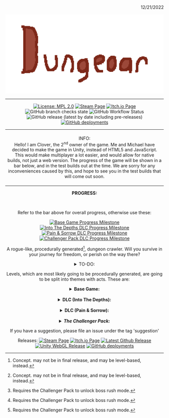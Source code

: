 <p align="right">12/21/2022</p>
<p align="center">
<img style="align:center;" "alt="Oops! This image failed to load!" src="titleBig.png">
</p>

---

<div align="center">

[![License: MPL 2.0](https://img.shields.io/badge/License-MPL%202.0-brightgreen.svg?style=flat)](https://opensource.org/licenses/MPL-2.0)
[![Steam Page](https://img.shields.io/badge/Steam-Coming%20Soon-%23000075?style=flat&logo=steam)](https://store.steampowered.com)
[![Itch.io Page](https://img.shields.io/badge/Itch.io-Coming%20Soon-%23fa5c5c?style=flat&logo=itch.io)](https://itch.io)
  ![GitHub branch checks state](https://img.shields.io/github/checks-status/Dungeoar/Dungeoar/main?color=green&label=Checks&logo=github)
![GitHub Workflow Status](https://img.shields.io/github/actions/workflow/status/Dungeoar/Dungeoar/codeql.yml?branch=main)
![GitHub release (latest by date including pre-releases)](https://img.shields.io/github/v/release/Dungeoar/Dungeoar?include_prereleases&logo=github)
[![GitHub deployments](https://img.shields.io/github/deployments/Dungeoar/Dungeoar/github-pages?label=WebGL%20Build&logo=webgl)](https://Dungeoar.github.io/Dungeoar)

</div>

<div align="center">

<table>
<tbody>
<td align="center">
<img width="2000" height="0"><br>
INFO:<br>Hello! I am Clover, the 2<sup>nd</sup> owner of the game. Me and Michael have decided to make the game in Unity, instead of HTML5 and JavaScript. This would make multiplayer a lot easier, and would allow for native builds, not just a web version. The progress of the game will be shown in a bar below, and in the test builds out at the time. We are sorry for any inconveniences caused by this, and hope to see you in the test builds that will come out soon.
<img width="2000" height="0">
</td>
</tbody>
</table>

<b>PROGRESS:</b><br>

<picture>
  <source media="(prefers-color-scheme: dark)" srcset=".github/bg.at.12.19.22.dark.png">
  <source media="(prefers-color-scheme: light)" srcset=".github/bg.at.12.19.22.png">
  <img>
</picture>

Refer to the bar above for overall progress, otherwise use these:

[![Base Game Progress Milestone](https://img.shields.io/github/milestones/progress-percent/Dungeoar/Dungeoar/5?color=%23C8A2D4&label=Base%20Game%20Progress%3A)](https://github.com/Dungeoar/Dungeoar/milestone/5)
[![Into The Depths DLC Progress Milestone](https://img.shields.io/github/milestones/progress-percent/Dungeoar/Dungeoar/6?color=%2366D2D6&label=Into%20The%20Depths%20DLC%20Progress%3A)](https://github.com/Dungeoar/Dungeoar/milestone/6)
[![Pain & Sorrow DLC Progress Milestone](https://img.shields.io/github/milestones/progress-percent/Dungeoar/Dungeoar/7?color=%23FBC740&label=Into%20The%20Depths%20DLC%20Progress%3A)](https://github.com/Dungeoar/Dungeoar/milestone/7)
[![Challenger Pack DLC Progress Milestone](https://img.shields.io/github/milestones/progress-percent/Dungeoar/Dungeoar/8?color=%23E56997)](https://github.com/Dungeoar/Dungeoar/milestone/8)

A rogue-like, procedurally generated[^1], dungeon crawler. Will you survive in your journey for freedom, or perish on the way there?

<details>
<summary>TO-DO:</summary>

- [x] Finish player animations
- [ ] Finish inventory system
- [ ] Delete level 2 and add procedurally generated[^1] dungeons
- [ ] Re-add "levels", and add sections like caves, forest, etc.
 
</details>

Levels, which are most likely going to be procedurally generated, are going to be split into themes with acts. These are:<br>

<details>
<summary><b>Base Game:</b></summary>

| Act | Title                     | Theme                       | Difficulty |
|-----|---------------------------|-----------------------------|:------------:|
| 0   | The Beginning             | Tutorial, Overworld, Forest | ⚝         |
| 1   | Undecided                 | Undecided                   |            |
| 2   | Undecided                 | Undecided                   |            |
| 3   | Undecided                 | Undecided                   |            |
| 3 Alt ☠ | Boss Rush A[^2]      | Boss Rush                   | ⚝⚝⚝      |
| 4   | Undecided                 | Undecided                   |            |
| 5   | The Right To Be Forgotten | Ruins                       | ⚝⚝⚝      |
| 6   | Undecided                 | Undecided                   |            |
| 7   | Triumph And Tragedy       | Dungeon                     | ⚝⚝⚝       |
| 8   | Drowned Out               | Underwater                  | ⚝⚝⚝⚝     |

</details>

<br>

<details>
<summary><b>DLC (Into The Depths):</b></summary>

| Act   | Title                  | Theme     | Difficulty |
|-------|------------------------|-----------|:------------:|
| 9     | Undecided              | Undecided |            |
| 10    | Undecided              | Undecided |            |
| 11    | The Sins On Your Spine | Hell      | ⚝⚝⚝       |
| 11 ☠ | The Overtaker          | Inherits  | ⚝⚝⚝⚝     |
| 12    | Undecided              | Undecided |            |
| 12 ☠ | The Dreamcatcher       | Inherits  | ⚝⚝⚝⚝     |
| 12 Alt ☠ | Boss Rush B[^2]    | Boss Rush | ⚝⚝⚝⚝     |


</details>

<br>

<details>
<summary><b>DLC (Pain & Sorrow):</b></summary>

| Act  | Title                  | Theme     | Difficulty |
|------|------------------------|-----------|:------------:|
| 13   | A False Sense Of Security | Switch | ⚝⚝⚝⚝     |
| 13 ☠ | Error 422             | Inherits  | ⚝⚝⚝⚝     |
| 13 Alt ☠ | Boss Rush C[^2]       | Boss Rush | ⚝⚝⚝⚝     |
| 14   | A Corrupted Shadow     | Undecided | ⚝⚝⚝       |
| 15   | The Cheat              | Undecided |            |
| 16   | The Death Toll         | Void      |            |
| 16 ☠| Death Himself          | Inherits  | ⚝⚝⚝⚝⚝   |
 
</details>

<br>

<details>
<summary><i><b>The Challenger Pack:</b></i></summary>

<b>INFO ABOUT THE CHALLENGER PACK:</b><br>

Includes: 
<p>
- Into The Depths and Pain & Sorrow DLC.<br>
- 4 exclusive acts.<br>
- A new, exciting game mode! (Challenge Mode)
</p>

Challenge Mode:
<p>
- Boss Rush! Fight all bosses within a pack, or take on all of them!
</p>

<br>

| Act  | Title                  | Theme     | Difficulty |
|------|------------------------|-----------|:------------:|
| 17   | Undecided              | Undecided |            |
| 18   | Undecided              | Undecided |            |
| 19   | Undecided              | Undecided |            |
| 20   | Undecided              | Undecided |            | 
</details>

If you have a suggestion, please file an issue under the tag 'suggestion'

Releases:
[![Steam Page](https://img.shields.io/badge/Steam-Coming%20Soon-%23000075?style=flat&logo=steam)](https://store.steampowered.com)
[![Itch.io Page](https://img.shields.io/badge/Itch.io-Coming%20Soon-%23fa5c5c?style=flat&logo=itch.io)](https://itch.io)
[![Latest Github Release](https://img.shields.io/github/v/release/Dungeoar/Dungeoar?include_prereleases&label=Github&logo=github)](https://github.com/Dungeoar/Dungeoar/releases/latest)
[![Unity WebGL Release](https://img.shields.io/badge/Unity-Coming%20Soon-white?style=plastic&logo=unity)](https://unity.com)
[![GitHub deployments](https://img.shields.io/github/deployments/Dungeoar/Dungeoar/github-pages?label=WebGL%20Build&logo=webgl)](https://Dungeoar.github.io/Dungeoar)

[^1]: Concept. may not be in final release, and may be level-based, instead.
[^2]: Requires the Challenger Pack to unlock boss rush mode.

</div>
